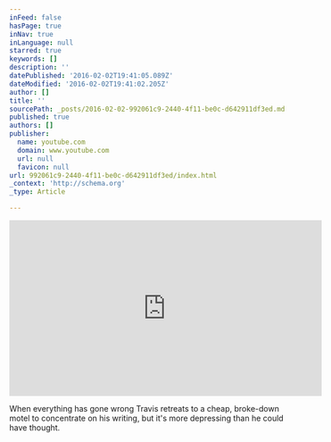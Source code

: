 ```yaml
---
inFeed: false
hasPage: true
inNav: true
inLanguage: null
starred: true
keywords: []
description: ''
datePublished: '2016-02-02T19:41:05.089Z'
dateModified: '2016-02-02T19:41:02.205Z'
author: []
title: ''
sourcePath: _posts/2016-02-02-992061c9-2440-4f11-be0c-d642911df3ed.md
published: true
authors: []
publisher:
  name: youtube.com
  domain: www.youtube.com
  url: null
  favicon: null
url: 992061c9-2440-4f11-be0c-d642911df3ed/index.html
_context: 'http://schema.org'
_type: Article

---
```

<iframe width="560" height="315" src="https://www.youtube.com/embed/ZFcazltZ5a8" frameborder="0" allowfullscreen="allowfullscreen" style=""></iframe>

When everything has gone wrong Travis retreats to a cheap, broke-down motel to concentrate on his writing,  but it's more depressing than he could have thought.